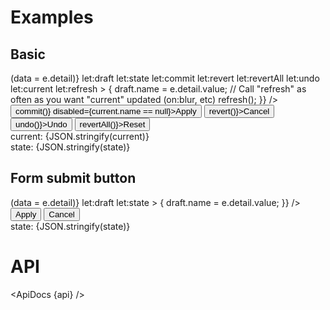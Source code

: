 <script lang="ts">
  import api from '$lib/components/Form.svelte?raw&sveld';
  import ApiDocs from '$lib/components/ApiDocs.svelte';

  import Button from '$lib/components/Button.svelte';
  import Form from '$lib/components/Form.svelte';
  import Preview from '$lib/components/Preview.svelte';
  import TextField from '$lib/components/TextField.svelte';

  let data = {
    name: 'Sean Lynch'
  }
</script>

# Examples

## Basic

<Preview>
  <Form
    initial={data}
    on:change={(e) => (data = e.detail)}
    let:draft
    let:state
    let:commit
    let:revert
    let:revertAll
    let:undo
    let:current
    let:refresh
  >
    <TextField label="Name" value={draft.name} on:change={(e) => {
        draft.name = e.detail.value;
        // Call "refresh" as often as you want "current" updated (on:blur, etc)
        refresh();
      }}
    />
    <Button on:click={() => commit()} disabled={current.name == null}>Apply</Button>
    <Button on:click={() => revert()}>Cancel</Button>
    <Button on:click={() => undo()}>Undo</Button>
    <Button on:click={() => revertAll()}>Reset</Button>
    <div class="mt-2">
      <div>current: {JSON.stringify(current)}</div>
      <div>state: {JSON.stringify(state)}</div>
    </div>
  </Form>
</Preview>

## Form submit button

<Preview>
  <Form
    initial={data}
    on:change={(e) => (data = e.detail)}
    let:draft
    let:state
  >
    <TextField label="Name" value={draft.name} on:change={(e) => {
        draft.name = e.detail.value;
      }}
    />
    <Button type="submit">Apply</Button>
    <Button type="reset">Cancel</Button>
    <div class="mt-2">
      <div>state: {JSON.stringify(state)}</div>
    </div>
  </Form>
</Preview>

# API

<ApiDocs {api} />
